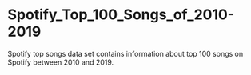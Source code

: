 # Spotify_Top_100_Songs_of_2010-2019
Spotify top songs data set contains information about top 100 songs on Spotify between 2010 and 2019.
